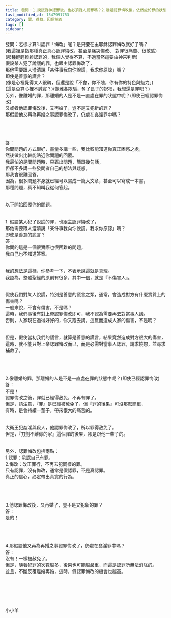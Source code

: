 ```yaml
---
title: 發問：1.說謊對神認罪後，也必須對人認罪嗎？2.離婚認罪悔改後，依然處於罪的狀態嗎？
last_modified_at: 1547991753
category: 罪、得救、因信稱義
tags: []
sidebar: 
---
```


<p>發問：怎樣才算叫認罪「悔改」呢？是只要在主耶穌認罪悔改就好了嗎？<br/>(我這裡是指那種真正真心認罪悔改，甚至是痛哭悔改、 對罪很痛苦、很敏感)<br/>(那種輕輕鬆鬆認罪的，我個人覺得不算，不過當然這要由神來判斷)<br/>假設某人犯了說謊的罪，也跟主認罪悔改了， <br/>那他需要跟人澄清說「某件事我向你說謊，我求你原諒」嗎？<br/>即使是善意的謊言？<br/>(像是心裡覺得某人很醜，但還是說「不會，你不醜，你有你的特色與魅力」)<br/>(這是否算心裡不誠實？)(像雅各欺騙，奪了長子的祝福，我想還是罪吧？)<br/>另外，像離婚的罪，那離婚的人是不是一直處在罪的狀態中呢？(即使已經認罪悔改)<br/>又或者他認罪悔改後，又再婚了，豈不是又犯新的罪？<br/>那假設他又再為再婚之事認罪悔改了，仍處在姦淫罪中嗎？<br/><br/><!--more--><br/><br/><br/>答：<br/>你問問題的方式很好，盡量多講一些，我比較能知道你真正困惑之處，<br/>然後做出比較能貼近你問題的回覆。<br/>我最怕的是問問題時，只丟出問題，簡單幾句話，<br/>但卻不多講一些發問者自己的想法與疑惑，<br/>那我會很難回答。<br/>因為，很多問題本身就已經可以寫成一篇大文章，甚至可以寫成一本書，<br/>那種問題，真不知叫我從何答起。<br/> <br/><br/>以下開始回覆你的問題。<br/><br/> <br/>1. 假設某人犯了說謊的罪，也跟主認罪悔改了， <br/>那他需要跟人澄清說「某件事我向你說謊，我求你原諒」嗎？<br/>即使是善意的謊言？<br/>答：<br/>你問的這是一個很實際也很困難的問題，<br/>我自己也不知道答案。<br/> <br/><br/>我的想法是這樣，你參考一下，不表示說這就是真理。<br/>我認為，整體聖經的原則有很多，其中一個，就是『不傷害人』。<br/> <br/><br/>假使我們對某人說謊，特別是善意的謊言之類，通常，會造成對方有什麼實質上的傷害嗎？<br/>一般來說，不會有傷害，不是嗎？<br/>這時，我們事後有對上帝認罪悔改即可，我不認為需要再去對當事人講。<br/>否則，人家現在過得好好的，你又跑去講，這反而造成人家的傷害，不是嗎？<br/> <br/><br/>但是，假使當初我們的謊言，就算是善意的謊言，結果竟然造成對方很大的傷害，<br/>這時，就不能只對上帝認罪悔改而已，而是必需對當事人認罪，請求饒恕，並尋求補救了。<br/> <br/> <br/><br/><br/>2.像離婚的罪，那離婚的人是不是一直處在罪的狀態中呢？(即使已經認罪悔改)<br/>答：<br/>不是！<br/>認罪悔改之後，罪就已經得赦免，不再有罪了。<br/>但是，請注意，『罪』是已經被赦免了，但『罪的後果』可沒那麼簡單，<br/>有時，是會持續一輩子，帶來很大的痛苦的。<br/> <br/><br/>大衛王犯姦淫與殺人，他認罪悔改了，所以罪得赦免了。<br/>但是，『刀劍不離你的家』這個罪的後果，卻是跟他一輩子的。<br/> <br/><br/>另外，認罪悔改包括兩點：<br/>1.認罪：承認自己有罪。<br/>2.悔改：改正罪行，不再去犯同樣的罪。<br/>只有認罪，沒有悔改，通常是假認罪，不是真認罪。<br/>真正的信心，必定帶出真實的行為。<br/> <br/> <br/><br/><br/>3.他認罪悔改後，又再婚了，豈不是又犯新的罪？<br/>答：<br/>是的！<br/> <br/><br/><br/> <br/>4.那假設他又再為再婚之事認罪悔改了，仍處在姦淫罪中嗎？<br/>答：<br/>沒有！一樣被赦免了。<br/>但是，隨著犯罪的次數越多，後果也可能越嚴重，而這是認罪所無法消除的。<br/>並且，不斷反覆離婚再婚，這時，假認罪悔改的機會也越高。<br/> <br/><br/><br/><br/><br/><br/>小小羊<br/><br/><br/><br/><br/><br/></p>